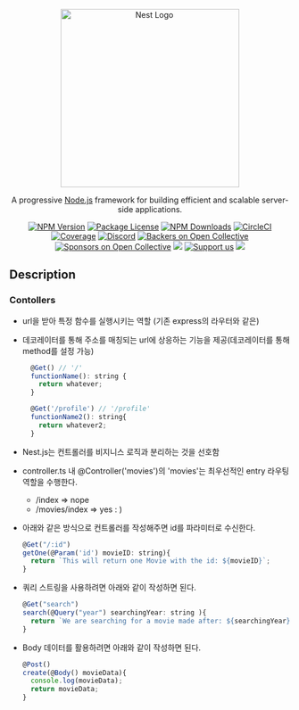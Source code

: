 <p align="center">
  <a href="http://nestjs.com/" target="blank"><img src="https://nestjs.com/img/logo_text.svg" width="320" alt="Nest Logo" /></a>
</p>

[circleci-image]: https://img.shields.io/circleci/build/github/nestjs/nest/master?token=abc123def456
[circleci-url]: https://circleci.com/gh/nestjs/nest

  <p align="center">A progressive <a href="http://nodejs.org" target="_blank">Node.js</a> framework for building efficient and scalable server-side applications.</p>
    <p align="center">
<a href="https://www.npmjs.com/~nestjscore" target="_blank"><img src="https://img.shields.io/npm/v/@nestjs/core.svg" alt="NPM Version" /></a>
<a href="https://www.npmjs.com/~nestjscore" target="_blank"><img src="https://img.shields.io/npm/l/@nestjs/core.svg" alt="Package License" /></a>
<a href="https://www.npmjs.com/~nestjscore" target="_blank"><img src="https://img.shields.io/npm/dm/@nestjs/common.svg" alt="NPM Downloads" /></a>
<a href="https://circleci.com/gh/nestjs/nest" target="_blank"><img src="https://img.shields.io/circleci/build/github/nestjs/nest/master" alt="CircleCI" /></a>
<a href="https://coveralls.io/github/nestjs/nest?branch=master" target="_blank"><img src="https://coveralls.io/repos/github/nestjs/nest/badge.svg?branch=master#9" alt="Coverage" /></a>
<a href="https://discord.gg/G7Qnnhy" target="_blank"><img src="https://img.shields.io/badge/discord-online-brightgreen.svg" alt="Discord"/></a>
<a href="https://opencollective.com/nest#backer" target="_blank"><img src="https://opencollective.com/nest/backers/badge.svg" alt="Backers on Open Collective" /></a>
<a href="https://opencollective.com/nest#sponsor" target="_blank"><img src="https://opencollective.com/nest/sponsors/badge.svg" alt="Sponsors on Open Collective" /></a>
  <a href="https://paypal.me/kamilmysliwiec" target="_blank"><img src="https://img.shields.io/badge/Donate-PayPal-ff3f59.svg"/></a>
    <a href="https://opencollective.com/nest#sponsor"  target="_blank"><img src="https://img.shields.io/badge/Support%20us-Open%20Collective-41B883.svg" alt="Support us"></a>
  <a href="https://twitter.com/nestframework" target="_blank"><img src="https://img.shields.io/twitter/follow/nestframework.svg?style=social&label=Follow"></a>
</p>
  <!--[![Backers on Open Collective](https://opencollective.com/nest/backers/badge.svg)](https://opencollective.com/nest#backer)
  [![Sponsors on Open Collective](https://opencollective.com/nest/sponsors/badge.svg)](https://opencollective.com/nest#sponsor)-->

## Description
### Contollers
- url을 받아 특정 함수를 실행시키는 역할 (기존 express의 라우터와 같은)
- 데코레이터를 통해 주소를 매칭되는 url에 상응하는 기능을 제공(데코레이터를 통해 method를 설정 가능)
  ```js
    @Get() // '/'
    functionName(): string {
      return whatever;
    }

    @Get('/profile') // '/profile'
    functionName2(): string{
      return whatever2;
    }
  ```
- Nest.js는 컨트롤러를 비지니스 로직과 분리하는 것을 선호함
- controller.ts 내 @Controller('movies')의 'movies'는 최우선적인 entry 라우팅 역할을 수행한다.
  - /index => nope
  - /movies/index => yes : )

- 아래와 같은 방식으로 컨트롤러를 작성해주면 id를 파라미터로 수신한다.

  ```js
  @Get("/:id")
  getOne(@Param('id') movieID: string){
    return `This will return one Movie with the id: ${movieID}`;
  }
  ```

- 쿼리 스트링을 사용하려면 아래와 같이 작성하면 된다.
  ```js
  @Get("search")
  search(@Query("year") searchingYear: string ){
    return `We are searching for a movie made after: ${searchingYear}`;
  }
  ```

- Body 데이터를 활용하려면 아래와 같이 작성하면 된다.
  ```js
  @Post()
  create(@Body() movieData){
    console.log(movieData);
    return movieData;
  }
  ```